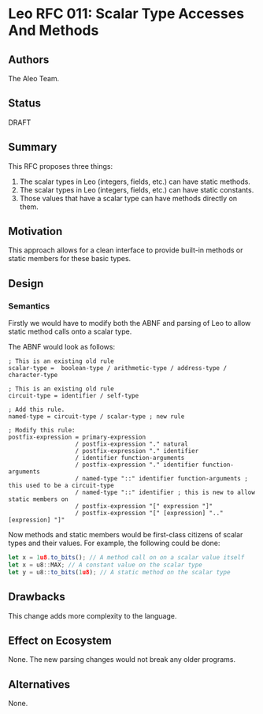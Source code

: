 # Leo RFC 011: Scalar Type Accesses And Methods

## Authors

The Aleo Team.

## Status

DRAFT

## Summary

This RFC proposes three things:

1. The scalar types in Leo (integers, fields, etc.) can have static methods.
2. The scalar types in Leo (integers, fields, etc.) can have static constants.
3. Those values that have a scalar type can have methods directly on them.

## Motivation

This approach allows for a clean interface to provide built-in methods or static members for these basic types.

## Design

### Semantics

Firstly we would have to modify both the ABNF and parsing of Leo to allow static method calls onto a scalar type.

The ABNF would look as follows:

```abnf
; This is an existing old rule
scalar-type =  boolean-type / arithmetic-type / address-type / character-type

; This is an existing old rule
circuit-type = identifier / self-type

; Add this rule.
named-type = circuit-type / scalar-type ; new rule

; Modify this rule:
postfix-expression = primary-expression
                   / postfix-expression "." natural
                   / postfix-expression "." identifier
                   / identifier function-arguments
                   / postfix-expression "." identifier function-arguments
                   / named-type "::" identifier function-arguments ; this used to be a circuit-type
                   / named-type "::" identifier ; this is new to allow static members on
                   / postfix-expression "[" expression "]"
                   / postfix-expression "[" [expression] ".." [expression] "]"
```

Now methods and static members would be first-class citizens of scalar types and their values. For example, the following could be done:

```ts
let x = 1u8.to_bits(); // A method call on on a scalar value itself
let x = u8::MAX; // A constant value on the scalar type
let y = u8::to_bits(1u8); // A static method on the scalar type
```

## Drawbacks

This change adds more complexity to the language.

## Effect on Ecosystem

None. The new parsing changes would not break any older programs.

## Alternatives

None.
